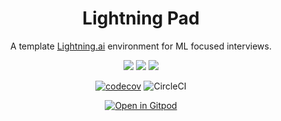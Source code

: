 <div align="center">

# Lightning Pad

A template [Lightning.ai](https://lightning.ai) environment for ML focused interviews.

![](https://img.shields.io/badge/PyTorch_Lightning-Ecosystem-informational?style=flat&logo=pytorchlightning&logoColor=white&color=2bbc8a)
![](https://img.shields.io/badge/Grid.ai-Compute-informational?style=flat&logo=grid.ai&logoColor=white&color=2bbc8a)
![](https://img.shields.io/badge/Gitpod-DevEnv-informational?style=flat&logo=gitpod&logoColor=white&color=2bbc8a)

[![codecov](https://codecov.io/gh/JustinGoheen/lightning-pad/branch/main/graph/badge.svg)](https://codecov.io/gh/JustinGoheen/lightning-pad)
![CircleCI](https://circleci.com/gh/JustinGoheen/lightning-pad.svg?style=shield)

[![Open in Gitpod](https://gitpod.io/button/open-in-gitpod.svg)](https://gitpod.io/#https://github.com/JustinGoheen/lightning-pad)

</div>
